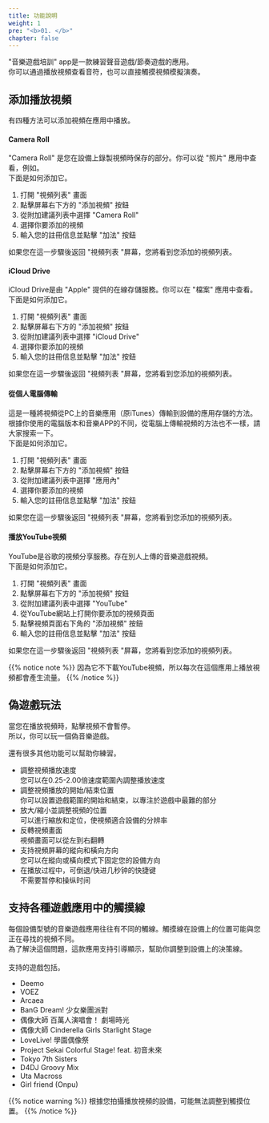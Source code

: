 ```yaml
---
title: 功能說明
weight: 1
pre: "<b>01. </b>"
chapter: false
---
```


"音樂遊戲培訓" app是一款練習聲音遊戲/節奏遊戲的應用。<br>
你可以通過播放視頻查看音符，也可以直接觸摸視頻模擬演奏。

## 添加播放視頻

有四種方法可以添加視頻在應用中播放。

#### Camera Roll

"Camera Roll" 是您在設備上錄製視頻時保存的部分。你可以從 "照片" 應用中查看，例如。<br>
下面是如何添加它。

1. 打開 "視頻列表" 畫面
2. 點擊屏幕右下方的 "添加視頻" 按鈕
3. 從附加建議列表中選擇 "Camera Roll"
4. 選擇你要添加的視頻
5. 輸入您的註冊信息並點擊 "加法" 按鈕

如果您在這一步驟後返回 "視頻列表 "屏幕，您將看到您添加的視頻列表。

#### iCloud Drive

iCloud Drive是由 "Apple" 提供的在線存儲服務。你可以在 "檔案" 應用中查看。<br>
下面是如何添加它。

1. 打開 "視頻列表" 畫面
2. 點擊屏幕右下方的 "添加視頻" 按鈕
3. 從附加建議列表中選擇 "iCloud Drive"
4. 選擇你要添加的視頻
5. 輸入您的註冊信息並點擊 "加法" 按鈕

如果您在這一步驟後返回 "視頻列表 "屏幕，您將看到您添加的視頻列表。

#### 從個人電腦傳輸

這是一種將視頻從PC上的音樂應用（原iTunes）傳輸到設備的應用存儲的方法。<br>
根據你使用的電腦版本和音樂APP的不同，從電腦上傳輸視頻的方法也不一樣，請大家搜索一下。<br>
下面是如何添加它。

1. 打開 "視頻列表" 畫面
2. 點擊屏幕右下方的 "添加視頻" 按鈕
3. 從附加建議列表中選擇 "應用內"
4. 選擇你要添加的視頻
5. 輸入您的註冊信息並點擊 "加法" 按鈕

如果您在這一步驟後返回 "視頻列表 "屏幕，您將看到您添加的視頻列表。

#### 播放YouTube視頻

YouTube是谷歌的視頻分享服務。存在別人上傳的音樂遊戲視頻。<br>
下面是如何添加它。

1. 打開 "視頻列表" 畫面
2. 點擊屏幕右下方的 "添加視頻" 按鈕
3. 從附加建議列表中選擇 "YouTube"
4. 從YouTube網站上打開你要添加的視頻頁面
5. 點擊視頻頁面右下角的 "添加視頻" 按鈕
6. 輸入您的註冊信息並點擊 "加法" 按鈕

如果您在這一步驟後返回 "視頻列表 "屏幕，您將看到您添加的視頻列表。

{{% notice note %}}
因為它不下載YouTube視頻，所以每次在這個應用上播放視頻都會產生流量。
{{% /notice %}}


## 偽遊戲玩法

當您在播放視頻時，點擊視頻不會暫停。<br>
所以，你可以玩一個偽音樂遊戲。<br>

還有很多其他功能可以幫助你練習。

- 調整視頻播放速度<br>您可以在0.25-2.00倍速度範圍內調整播放速度
- 調整視頻播放的開始/結束位置<br>你可以設置遊戲範圍的開始和結束，以專注於遊戲中最難的部分
- 放大/縮小並調整視頻的位置<br>可以進行縮放和定位，使視頻適合設備的分辨率
- 反轉視頻畫面<br>視頻畫面可以從左到右翻轉
- 支持視頻屏幕的縱向和橫向方向<br>您可以在縱向或橫向模式下固定您的設備方向
- 在播放过程中，可倒退/快进几秒钟的快捷键<br>不需要暂停和操纵时间

## 支持各種遊戲應用中的觸摸線

每個設備型號的音樂遊戲應用往往有不同的觸線。觸摸線在設備上的位置可能與您正在尋找的視頻不同。<br>
為了解決這個問題，這款應用支持引導顯示，幫助你調整到設備上的決策線。<br><br>
支持的遊戲包括。<br>

- Deemo
- VOEZ
- Arcaea
- BanG Dream! 少女樂團派對
- 偶像大師 百萬人演唱會！ 劇場時光
- 偶像大師 Cinderella Girls Starlight Stage
- LoveLive! 學園偶像祭
- Project Sekai Colorful Stage! feat. 初音未來
- Tokyo 7th Sisters
- D4DJ Groovy Mix
- Uta Macross
- Girl friend (Onpu)

{{% notice warning %}}
根據您拍攝播放視頻的設備，可能無法調整到觸摸位置。
{{% /notice %}}